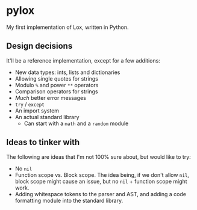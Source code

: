 # pylox

My first implementation of Lox, written in Python.

## Design decisions

It'll be a reference implementation, except for a few additions:

- New data types: ints, lists and dictionaries
- Allowing single quotes for strings
- Modulo `%` and power `**` operators
- Comparison operators for strings
- _Much_ better error messages
- `try` / `except`
- An import system
- An actual standard library
  - Can start with a `math` and a `random` module

## Ideas to tinker with

The following are ideas that I'm not 100% sure about, but would like to try:

- No `nil`
- Function scope vs. Block scope. The idea being, if we don't allow `nil`,
  block scope might cause an issue, but no `nil` + function scope might work.
- Adding whitespace tokens to the parser and AST, and adding a code formatting
  module into the standard library.
